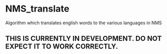 # NMS_translate
Algorithm which translates english words to the various languages in NMS

## THIS IS CURRENTLY IN DEVELOPMENT. DO NOT EXPECT IT TO WORK CORRECTLY. ##
